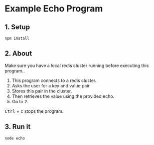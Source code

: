 # Example Echo Program

## 1. Setup

```console
npm install
```

## 2. About

Make sure you have a local redis cluster running before executing this program..

1. This program connects to a redis cluster.
2. Asks the user for a key and value pair
3. Stores this pair in the cluster.
4. Then retrieves the value using the provided echo.
5. Go to 2.

<kbd>Ctrl</kbd> + <kbd>c</kbd>  stops the program.

## 3. Run it

```console
node echo
```
